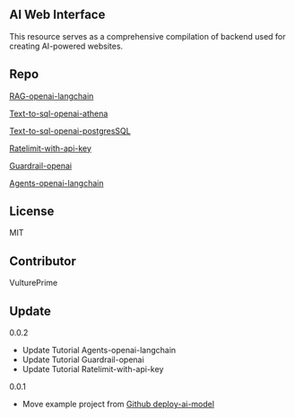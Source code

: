 ## AI Web Interface
This resource serves as a comprehensive compilation of backend used for creating AI-powered websites. 

## Repo

[RAG-openai-langchain](https://github.com/vultureprime/ai-web-backend/tree/main/RAG-openai-langchain)

[Text-to-sql-openai-athena](https://github.com/vultureprime/ai-web-backend/tree/main/Text-to-sql-openai-athena)

[Text-to-sql-openai-postgresSQL](https://github.com/vultureprime/ai-web-backend/tree/main/Text-to-sql-openai-postgresSQL)

[Ratelimit-with-api-key](https://github.com/vultureprime/ai-web-backend/tree/main/Ratelimit-with-api-key)

[Guardrail-openai](https://github.com/vultureprime/ai-web-backend/tree/main/Guardrail-openai)

[Agents-openai-langchain](https://github.com/vultureprime/ai-web-backend/tree/main/Agents-openai-langchain)

## License

MIT

## Contributor

VulturePrime

## Update

0.0.2 
- Update Tutorial Agents-openai-langchain
- Update Tutorial Guardrail-openai
- Update Tutorial Ratelimit-with-api-key

0.0.1
- Move example project from [Github deploy-ai-model](https://github.com/vultureprime/deploy-ai-model)
